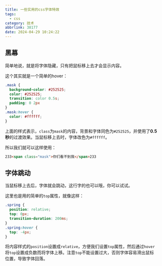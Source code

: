 ```yaml
---
title: 一些实用的css字体特效
tags:
  - css
category: 技术
abbrlink: 38177
date: 2024-04-29 10:24:22
---
```


<!-- more -->

## 黑幕

简单地说，就是将字体隐藏，只有把鼠标移上去<span class="mask">才会显示内容</span>。

这个其实就是一个简单的hover：

```css
.mask {
  background-color: #252525;
  color: #252525;
  transition: color 0.5s;
  padding: 0 2px
}
.mask:hover {
  color: #ffffff;
}
```

上面的样式表示，`class`为`mask`的内容，背景和字体同色为`#252525`，并使用了**0.5秒**的过渡效果。当鼠标移上去时，字体改色为`#ffffff`。

所以我们就可以这样使用：

```html
233<span class="mask">你们看不到我</span>233
```

## 字体跳动

<span class="spring">当鼠标移上去后</span>，<span class="spring">字体就会跳动</span>，<span class="spring">这行字的也可以哦</span>，<span class="spring">你可以试试</span>。

这里也是用的简单的`top`属性，就像这样：

```css
.spring {
  position: relative;
  top: 0px;
  transition-duration: 200ms;
}
.spring:hover {
  top: -4px;
}
```

将内容样式的`position`设置成`relative`，方便我们设置`top`属性，然后通过`hover`将`top`设置成负数而将字体上移。注意`top`不能设置过大，否则字体容易滑出鼠标位置，导致字体回落。
